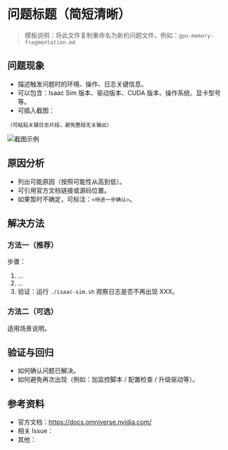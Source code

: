 # 问题标题（简短清晰）

> 模板说明：将此文件复制重命名为新的问题文件，例如：`gpu-memory-fragmentation.md`

## 问题现象
- 描述触发问题时的环境、操作、日志关键信息。
- 可以包含：Isaac Sim 版本、驱动版本、CUDA 版本、操作系统、显卡型号等。
- 可插入截图：

```text
（可粘贴关键日志片段，避免整段无关输出）
```

![截图示例](../images/example.png)

## 原因分析
- 列出可能原因（按照可能性从高到低）。
- 可引用官方文档链接或源码位置。
- 如果暂时不确定，可标注：`<待进一步确认>`。

## 解决方法
### 方法一（推荐）
步骤：
1. ...
2. ...
3. 验证：运行 `./isaac-sim.sh` 观察日志是否不再出现 XXX。

### 方法二（可选）
适用场景说明。

## 验证与回归
- 如何确认问题已解决。
- 如何避免再次出现（例如：加监控脚本 / 配置检查 / 升级驱动等）。

## 参考资料
- 官方文档：https://docs.omniverse.nvidia.com/
- 相关 Issue：
- 其他：
